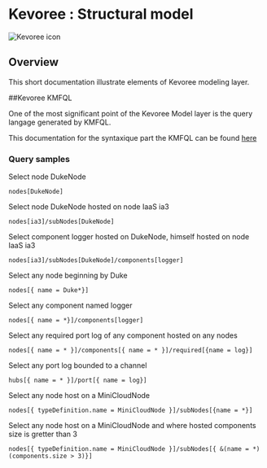 # Kevoree : Structural model

![Kevoree icon](http://kevoree.org/img/kevoree-logo.png)

## Overview

This short documentation illustrate elements of Kevoree modeling layer.


##Kevoree KMFQL

One of the most significant point of the Kevoree Model layer is the query langage generated by KMFQL.

This documentation for the syntaxique part the KMFQL can be found [here](https://github.com/dukeboard/kevoree-modeling-framework/blob/master/doc/kmf_path.md)

### Query samples

Select node DukeNode 

	nodes[DukeNode]
	
Select node DukeNode hosted on node IaaS ia3 

	nodes[ia3]/subNodes[DukeNode]
	
Select component logger hosted on DukeNode, himself hosted on node IaaS ia3 

	nodes[ia3]/subNodes[DukeNode]/components[logger]
	
Select any node beginning by Duke

	nodes[{ name = Duke*}]
	
Select any component named logger

	nodes[{ name = *}]/components[logger]

Select any required port log of any component hosted on any nodes

	nodes[{ name = * }]/components[{ name = * }]/required[{name = log}]	
Select any port log bounded to a channel

	hubs[{ name = * }]/port[{ name = log}]
	
Select any node host on a MiniCloudNode

	nodes[{ typeDefinition.name = MiniCloudNode }]/subNodes[{name = *}]
	
Select any node host on a MiniCloudNode and where hosted components size is gretter than 3

	nodes[{ typeDefinition.name = MiniCloudNode }]/subNodes[{ &(name = *)(components.size > 3)}]
		


